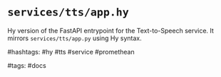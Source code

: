 # `services/tts/app.hy`

Hy version of the FastAPI entrypoint for the Text-to-Speech service.
It mirrors `services/tts/app.py` using Hy syntax.

#hashtags: #hy #tts #service #promethean

#tags: #docs
